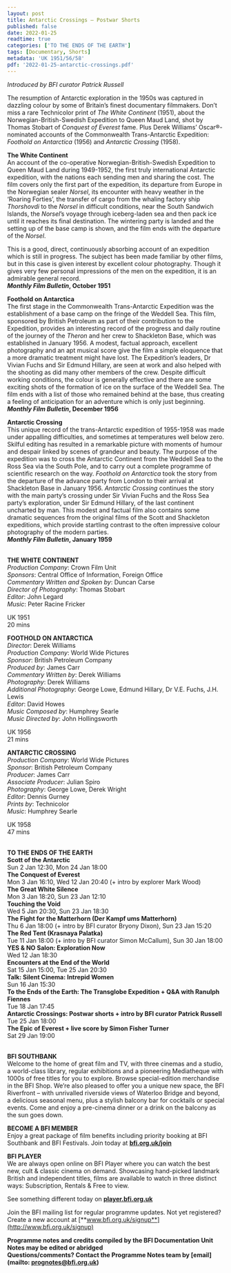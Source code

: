 ```yaml
---
layout: post
title: Antarctic Crossings – Postwar Shorts
published: false
date: 2022-01-25
readtime: true
categories: ['TO THE ENDS OF THE EARTH']
tags: [Documentary, Shorts]
metadata: 'UK 1951/56/58'
pdf: '2022-01-25-antarctic-crossings.pdf'
---
```


_Introduced by BFI curator Patrick Russell_

The resumption of Antarctic exploration in the 1950s was captured in dazzling colour by some of Britain’s finest documentary filmmakers. Don’t miss a rare Technicolor print of _The White Continent_ (1951), about the Norwegian-British-Swedish Expedition to Queen Maud Land, shot by Thomas Stobart of _Conquest of Everest_ fame. Plus Derek Williams’ Oscar®-nominated accounts of the Commonwealth Trans-Antarctic Expedition: _Foothold on Antarctica_ (1956) and _Antarctic Crossing_ (1958).

**The White Continent**  
An account of the co-operative Norwegian-British-Swedish Expedition to Queen Maud Land during 1949-1952, the first truly international Antarctic expedition, with the nations each sending men and sharing the cost. The film covers only the first part of the expedition, its departure from Europe in the Norwegian sealer _Norsel_, its encounter with heavy weather in the ‘Roaring Forties’, the transfer of cargo from the whaling factory ship _Thorshovdi_ to the _Norsel_ in difficult conditions, near the South Sandwich Islands, the _Norsel_’s voyage through iceberg-laden sea and then pack ice until it reaches its final destination. The wintering party is landed and the setting up of the base camp is shown, and the film ends with the departure of the _Norsel_.

This is a good, direct, continuously absorbing account of an expedition which is still in progress. The subject has been made familiar by other films, but in this case is given interest by excellent colour photography. Though it gives very few personal impressions of the men on the expedition, it is an admirable general record.  
**_Monthly Film Bulletin_, October 1951**

**Foothold on Antarctica**  
The first stage in the Commonwealth Trans-Antarctic Expedition was the establishment of a base camp on the fringe of the Weddell Sea. This film, sponsored by British Petroleum as part of their contribution to the Expedition, provides an interesting record of the progress and daily routine of the journey of the _Theron_ and her crew to Shackleton Base, which was established in January 1956. A modest, factual approach, excellent photography and an apt musical score give the film a simple eloquence that a more dramatic treatment might have lost. The Expedition’s leaders, Dr Vivian Fuchs and Sir Edmund Hillary, are seen at work and also helped with the shooting as did many other members of the crew. Despite difficult working conditions, the colour is generally effective and there are some exciting shots of the formation of ice on the surface of the Weddell Sea. The film ends with a list of those who remained behind at the base, thus creating a feeling of anticipation for an adventure which is only just beginning.  
**_Monthly Film Bulletin_, December 1956**

**Antarctic Crossing**  
This unique record of the trans-Antarctic expedition of 1955-1958 was made under appalling difficulties, and sometimes at temperatures well below zero. Skilful editing has resulted in a remarkable picture with moments of humour and despair linked by scenes of grandeur and beauty. The purpose of the expedition was to cross the Antarctic Continent from the Weddell Sea to the Ross Sea via the South Pole, and to carry out a complete programme of scientific research on the way. _Foothold on Antarctica_ took the story from the departure of the advance party from London to their arrival at Shackleton Base in January 1956. _Antarctic Crossing_ continues the story with the main party’s crossing under Sir Vivian Fuchs and the Ross Sea party’s exploration, under Sir Edmund Hillary, of the last continent uncharted by man. This modest and factual film also contains some dramatic sequences from the original films of the Scott and Shackleton expeditions, which provide startling contrast to the often impressive colour photography of the modern parties.  
**_Monthly Film Bulletin_, January 1959**
<br><br>

**THE WHITE CONTINENT**  
_Production Company_: Crown Film Unit  
_Sponsors_: Central Office of Information, Foreign Office  
_Commentary Written and Spoken by_: Duncan Carse  
_Director of Photography_: Thomas Stobart  
_Editor_: John Legard  
_Music_: Peter Racine Fricker

UK 1951  
20 mins

**FOOTHOLD ON ANTARCTICA**  
_Director_: Derek Williams  
_Production Company_: World Wide Pictures  
_Sponsor_: British Petroleum Company  
_Produced by_: James Carr  
_Commentary Written by_: Derek Williams  
_Photography_: Derek Williams  
_Additional Photography_: George Lowe,  Edmund Hillary, Dr V.E. Fuchs, J.H. Lewis  
_Editor_: David Howes  
_Music Composed by_: Humphrey Searle  
_Music Directed by_: John Hollingsworth

UK 1956  
21 mins

**ANTARCTIC CROSSING**  
_Production Company_: World Wide Pictures  
_Sponsor_: British Petroleum Company  
_Producer_: James Carr  
_Associate Producer_: Julian Spiro  
_Photography_: George Lowe, Derek Wright  
_Editor_: Dennis Gurney  
_Prints by_: Technicolor  
_Music_: Humphrey Searle

UK 1958  
47 mins
<br><br>

**TO THE ENDS OF THE EARTH**<br>
**Scott of the Antarctic**<br>
Sun 2 Jan 12:30, Mon 24 Jan 18:00<br>
**The Conquest of Everest**<br>
Mon 3 Jan 16:10, Wed 12 Jan 20:40 (+ intro by explorer Mark Wood)<br>
**The Great White Silence**<br>
Mon 3 Jan 18:20, Sun 23 Jan 12:10<br>
**Touching the Void**<br>
Wed 5 Jan 20:30, Sun 23 Jan 18:30<br>
**The Fight for the Matterhorn  (Der Kampf ums Matterhorn)**<br>
Thu 6 Jan 18:00 (+ intro by BFI curator Bryony Dixon), Sun 23 Jan 15:20<br>
**The Red Tent (Krasnaya Palatka)**<br>
Tue 11 Jan 18:00 (+ intro by BFI curator Simon McCallum), Sun 30 Jan 18:00<br>
**YES & NO Salon: Exploration Now**<br>
Wed 12 Jan 18:30<br>
**Encounters at the End of the World**<br>
Sat 15 Jan 15:00, Tue 25 Jan 20:30<br>
**Talk: Silent Cinema: Intrepid Women**<br>
Sun 16 Jan 15:30<br>
**To the Ends of the Earth: The Transglobe Expedition + Q&A with Ranulph Fiennes**<br>
Tue 18 Jan 17:45<br>
**Antarctic Crossings: Postwar shorts + intro by BFI curator Patrick Russell**<br>
Tue 25 Jan 18:00<br>
**The Epic of Everest + live score by  Simon Fisher Turner**<br>
Sat 29 Jan 19:00<br>
<br>

**BFI SOUTHBANK**  
Welcome to the home of great film and TV, with three cinemas and a studio, a world-class library, regular exhibitions and a pioneering Mediatheque with 1000s of free titles for you to explore. Browse special-edition merchandise in the BFI Shop. We’re also pleased to offer you a unique new space, the BFI Riverfront – with unrivalled riverside views of Waterloo Bridge and beyond, a delicious seasonal menu, plus a stylish balcony bar for cocktails or special events. Come and enjoy a pre-cinema dinner or a drink on the balcony as the sun goes down.  

**BECOME A BFI MEMBER**  
Enjoy a great package of film benefits including priority booking at BFI Southbank and BFI Festivals. Join today at [**bfi.org.uk/join**](http://www.bfi.org.uk/join)  

**BFI PLAYER**  
 We are always open online on BFI Player where you can watch the best new, cult &amp; classic cinema on demand. Showcasing hand-picked landmark British and independent titles, films are available to watch in three distinct ways: Subscription, Rentals &amp; Free to view.  

See something different today on [**player.bfi.org.uk**](https://player.bfi.org.uk)  

Join the BFI mailing list for regular programme updates. Not yet registered? Create a new account at [**www.bfi.org.uk/signup**](http://www.bfi.org.uk/signup)

**Programme notes and credits compiled by the BFI Documentation Unit  
Notes may be edited or abridged  
Questions/comments? Contact the Programme Notes team by [email](mailto: prognotes@bfi.org.uk)**

<!--stackedit_data:
eyJoaXN0b3J5IjpbMTQyODY0MDc3NF19
-->
